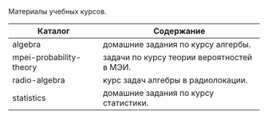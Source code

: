 Материалы учебных курсов.

| Каталог                 | Содержание                                 |
|-------------------------|--------------------------------------------|
| algebra                 | домашние задания по курсу алгербы.         |
| mpei-probability-theory | задачи по курсу теории вероятностей в МЭИ. |
| radio-algebra           | курс задач алгебры в радиолокации.         |
| statistics              | домашние задания по курсу статистики.      |